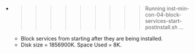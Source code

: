 * >>>>>>>>> Running inst-min-con-04-block-services-start-postinstall.sh ...
  * Block services from starting after they are being installed.
  * Disk size = 1856900K. Space Used = 8K.
